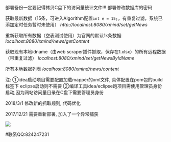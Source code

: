 部署备份一定要记得拷贝C盘下的访问量统计文件!!!
部署修改数据库的密码

获取最新数据（15条，可进入Algorithm配置`int e = 15;`，有重复过滤，系统已添加定时任务暂时未使用）
_http://localhost:8080/xmind/set/getNews_

重新获取所有数据（空表测试使用）为官网的默认1k条数据
_localhost:8080/xmind/news/getContent_

获取现有本地idname（由web scraper插件抓取，保存在1.xlsx）的所有远程数据（带重复过滤）
_localhost:8080/xmind/set/getNewsByIdName_

所有本地数据列表
_localhost:8080/xmind/news/content_

注:
①idea启动项目需要配置加载mapper的xml文件, 具体配置在pom包的build标签下
eclipse启动则不需要
②编译工具idea/eclipse跑项目需使用管理员身份启动,因为网站访问量目录在C盘下需要管理员身份

2018/3/1
修改新的抓取规则, 代码优化

2017/12/21
需要重新部署, 加入了一个异常捕获

![](https://github.com/jwwam/xmind/blob/master/src/main/webapp/source/images/shareData.png)

#联系QQ:824247231